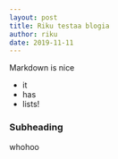 ```yaml
---
layout: post
title: Riku testaa blogia
author: riku
date: 2019-11-11
---
```


Markdown is nice
- it
- has
- lists!

### Subheading ###

whohoo

